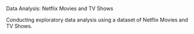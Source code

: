 Data Analysis: Netflix Movies and TV Shows

Conducting exploratory data analysis using a dataset of Netflix Movies and TV Shows. 


